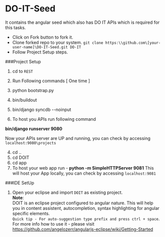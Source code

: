 DO-IT-Seed
==========

It contains the angular seed which also has DO IT APIs which is required for this tasks.  

 * Click on Fork button to fork it.
 * Clone forked repo to your system. ```git clone https:\\github.com\[your-user-name]\DO-IT-Seed.git DO-IT```
 * Follow Project Setup steps.

###Project Setup

1. cd to ```REST```

2. Run Following commands [ One time ]

  1. python bootstrap.py
  2. bin/buildout
  3. bin/django syncdb --noinput

3. To host you APIs run following command

  **bin/django runserver 9080**
    
  Now your APIs server are UP and running, you can check by accessing ```localhost:9080\projects```
  
4. cd ..
5. cd DOIT
6. cd app
7. To host your web app run -
    **python -m SimpleHTTPServer 9081**
    This will host your App locally, you can check by accessing ```localhost:9081```


###IDE SetUp
1. Open your eclipse and import ```DOIT``` as existing project.  
**Note**:  
DOIT is an eclipse project configured to angular nature. This will help you in content assistent, autocompletion, syntax highlighting for angular specific elements.  
```Quick tip - For auto-suggestion type prefix and press ctrl + space```.  
For more info how to use it - please visit https://github.com/angelozerr/angularjs-eclipse/wiki/Getting-Started
